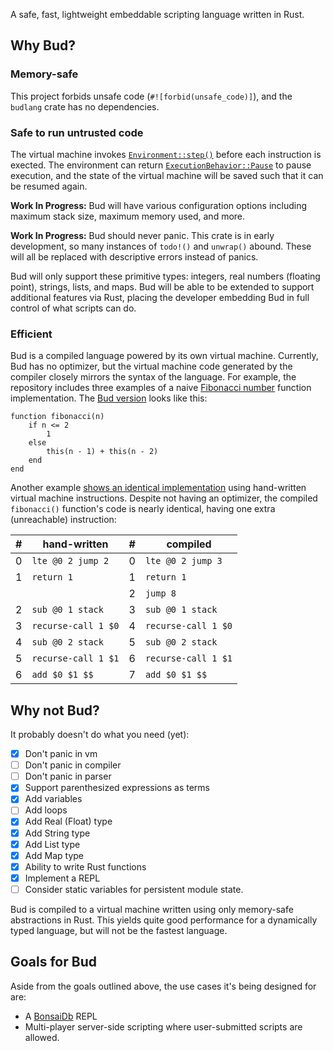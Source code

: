 A safe, fast, lightweight embeddable scripting language written in Rust.

## Why Bud?

### Memory-safe

This project forbids unsafe code (`#![forbid(unsafe_code)]`), and the `budlang`
crate has no dependencies.

### Safe to run untrusted code

The virtual machine invokes [`Environment::step()`](crate::vm::Environment::step) before each
instruction is exected. The environment can return
[`ExecutionBehavior::Pause`](crate::vm::ExecutionBehavior::Pause) to pause execution, and the state of the
virtual machine will be saved such that it can be resumed again.

**Work In Progress:** Bud will have various configuration
options including maximum stack size, maximum memory used, and more.

**Work In Progress:** Bud should never panic. This crate is in early
development, so many instances of `todo!()` and `unwrap()` abound. These will
all be replaced with descriptive errors instead of panics.

Bud will only support these primitive types: integers, real numbers (floating
point), strings, lists, and maps. Bud will be able to be extended to support
additional features via Rust, placing the developer embedding Bud in full
control of what scripts can do.

### Efficient

Bud is a compiled language powered by its own virtual machine. Currently, Bud
has no optimizer, but the virtual machine code generated by the compiler closely
mirrors the syntax of the language. For example, the repository includes three
examples of a naive [Fibonacci number][fib] function implementation. The [Bud
version][fib-ex] looks like this:

```bud
function fibonacci(n)
    if n <= 2
        1
    else
        this(n - 1) + this(n - 2)
    end
end
```

Another example [shows an identical implementation][fib-vm] using hand-written
virtual machine instructions. Despite not having an optimizer, the compiled
`fibonacci()` function's code is nearly identical, having one extra (unreachable)
instruction:

|  # | hand-written          | # | compiled             |
|----|-----------------------|---|----------------------|
|  0 | `lte @0 2 jump 2`     | 0 | `lte @0 2 jump 3`    |
|  1 | `return 1`            | 1 | `return 1`           |
|    |                       | 2 | `jump 8`             |
|  2 | `sub @0 1 stack`      | 3 | `sub @0 1 stack`     |
|  3 | `recurse-call 1 $0`  | 4 | `recurse-call 1 $0` |
|  4 | `sub @0 2 stack`      | 5 | `sub @0 2 stack`     |
|  5 | `recurse-call 1 $1`  | 6 | `recurse-call 1 $1` |
|  6 | `add $0 $1 $$`    | 7 | `add $0 $1 $$`   |

## Why not Bud?

It probably doesn't do what you need (yet):

- [x] Don't panic in vm
- [ ] Don't panic in compiler
- [ ] Don't panic in parser
- [x] Support parenthesized expressions as terms
- [x] Add variables
- [ ] Add loops
- [x] Add Real (Float) type
- [x] Add String type
- [x] Add List type
- [x] Add Map type
- [x] Ability to write Rust functions
- [x] Implement a REPL
- [ ] Consider static variables for persistent module state.

Bud is compiled to a virtual machine written using only memory-safe abstractions
in Rust. This yields quite good performance for a dynamically typed language,
but will not be the fastest language.

## Goals for Bud

Aside from the goals outlined above, the use cases it's being designed for are:

- A [BonsaiDb][bonsaidb] REPL
- Multi-player server-side scripting where user-submitted scripts are allowed.

[fib]: https://en.wikipedia.org/wiki/Fibonacci_number
[fib-ex]: https://github.com/khonsulabs/budlang/blob/main/budlang/examples/fib.rs
[fib-vm]: https://github.com/khonsulabs/budlang/blob/main/budvm/examples/fib-vm.rs
[bonsaidb]: https://bonsaidb.io/
